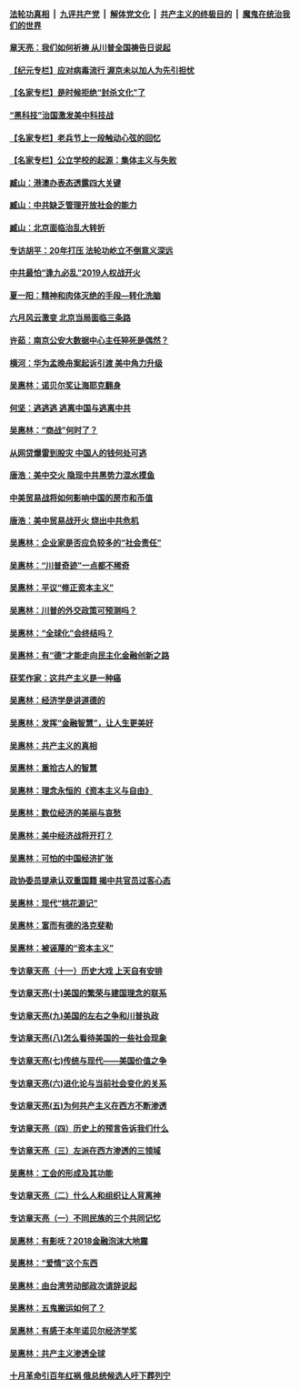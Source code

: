 ####  [法轮功真相](../../../../basic/blob/master/README.md?t=06250502) &nbsp;|&nbsp; [九评共产党](../../../../9ping.md/blob/master/README.md?t=06250502) &nbsp;|&nbsp; [解体党文化](../../../../jtdwh.md/blob/master/README.md?t=06250502)  &nbsp;|&nbsp; [共产主义的终极目的](../../../../gczydzjmd.md/blob/master/README.md?t=06250502) &nbsp;|&nbsp; [魔鬼在统治我们的世界](../../../../mgztzwmdsj.md/blob/master/README.md?t=06250502) 

#### [章天亮：我们如何祈祷 从川普全国祷告日说起](../pages/nsc423/n11944627.md?t=06250502) 

#### [【纪元专栏】应对病毒流行 渥京未以加人为先引担忧](../pages/nsc423/n11875714.md?t=06250502) 

#### [【名家专栏】是时候拒绝“封杀文化”了](../pages/nsc423/n11814093.md?t=06250502) 

#### [“黑科技”治国激发美中科技战](../pages/nsc423/n11638056.md?t=06250502) 

#### [【名家专栏】老兵节上一段触动心弦的回忆](../pages/nsc423/n11646016.md?t=06250502) 

#### [【名家专栏】公立学校的起源：集体主义与失败](../pages/nsc423/n11601833.md?t=06250502) 

#### [臧山：港澳办表态透露四大关键](../pages/nsc423/n11421628.md?t=06250502) 

#### [臧山：中共缺乏管理开放社会的能力](../pages/nsc423/n11407457.md?t=06250502) 

#### [臧山：北京面临治乱大转折](../pages/nsc423/n11406895.md?t=06250502) 

#### [专访胡平：20年打压 法轮功屹立不倒意义深远](../pages/nsc423/n11398800.md?t=06250502) 

#### [中共最怕“逢九必乱”2019人权战开火](../pages/nsc423/n11385248.md?t=06250502) 

#### [夏一阳：精神和肉体灭绝的手段—转化洗脑](../pages/nsc423/n11368250.md?t=06250502) 

#### [六月风云激变 北京当局面临三条路](../pages/nsc423/n11313668.md?t=06250502) 

#### [许茹：南京公安大数据中心主任猝死是偶然？](../pages/nsc423/n11064744.md?t=06250502) 

#### [横河：华为孟晚舟案起诉引渡 美中角力升级](../pages/nsc423/n11027230.md?t=06250502) 

#### [吴惠林：诺贝尔奖让海耶克翻身](../pages/nsc423/n10890049.md?t=06250502) 

#### [何坚：逃逃逃 逃离中国与逃离中共](../pages/nsc423/n10592891.md?t=06250502) 

#### [吴惠林：“商战”何时了？](../pages/nsc423/n10573558.md?t=06250502) 

#### [从网贷爆雷到股灾 中国人的钱何处可逃](../pages/nsc423/n10572800.md?t=06250502) 

#### [唐浩：美中交火 隐现中共黑势力混水摸鱼](../pages/nsc423/n10544040.md?t=06250502) 

#### [中美贸易战将如何影响中国的房市和币值](../pages/nsc423/n10543697.md?t=06250502) 

#### [唐浩：美中贸易战开火 烧出中共危机](../pages/nsc423/n10540126.md?t=06250502) 

#### [吴惠林：企业家是否应负较多的“社会责任”](../pages/nsc423/n10535022.md?t=06250502) 

#### [吴惠林：“川普奇迹”一点都不稀奇](../pages/nsc423/n10512808.md?t=06250502) 

#### [吴惠林：平议“修正资本主义”](../pages/nsc423/n10495724.md?t=06250502) 

#### [吴惠林：川普的外交政策可预测吗？](../pages/nsc423/n10462387.md?t=06250502) 

#### [吴惠林：“全球化”会终结吗？](../pages/nsc423/n10452838.md?t=06250502) 

#### [吴惠林：有“德”才能走向民主化金融创新之路](../pages/nsc423/n10432292.md?t=06250502) 

#### [获奖作家：这共产主义是一种癌](../pages/nsc423/n10431541.md?t=06250502) 

#### [吴惠林：经济学是讲道德的](../pages/nsc423/n10398014.md?t=06250502) 

#### [吴惠林：发挥“金融智慧”，让人生更美好](../pages/nsc423/n10375019.md?t=06250502) 

#### [吴惠林：共产主义的真相](../pages/nsc423/n10351394.md?t=06250502) 

#### [吴惠林：重拾古人的智慧](../pages/nsc423/n10337691.md?t=06250502) 

#### [吴惠林：理念永恒的《资本主义与自由》](../pages/nsc423/n10316274.md?t=06250502) 

#### [吴惠林：数位经济的美丽与哀愁](../pages/nsc423/n10292946.md?t=06250502) 

#### [吴惠林：美中经济战将开打？](../pages/nsc423/n10258825.md?t=06250502) 

#### [吴惠林：可怕的中国经济扩张](../pages/nsc423/n10219147.md?t=06250502) 

#### [政协委员提承认双重国籍 揭中共官员过客心态](../pages/nsc423/n10208809.md?t=06250502) 

#### [吴惠林：现代“桃花源记”](../pages/nsc423/n10185234.md?t=06250502) 

#### [吴惠林：富而有德的洛克斐勒](../pages/nsc423/n10142264.md?t=06250502) 

#### [吴惠林：被诬蔑的“资本主义”](../pages/nsc423/n10124816.md?t=06250502) 

#### [专访章天亮（十一）历史大戏 上天自有安排](../pages/nsc423/n10094905.md?t=06250502) 

#### [专访章天亮(十)美国的繁荣与建国理念的联系](../pages/nsc423/n10094899.md?t=06250502) 

#### [专访章天亮(九)美国的左右之争和川普执政](../pages/nsc423/n10094889.md?t=06250502) 

#### [专访章天亮(八)怎么看待美国的一些社会现象](../pages/nsc423/n10094857.md?t=06250502) 

#### [专访章天亮(七)传统与现代——美国价值之争](../pages/nsc423/n10093140.md?t=06250502) 

#### [专访章天亮(六)进化论与当前社会变化的关系](../pages/nsc423/n10092036.md?t=06250502) 

#### [专访章天亮(五)为何共产主义在西方不断渗透](../pages/nsc423/n10083620.md?t=06250502) 

#### [专访章天亮（四）历史上的预言告诉我们什么](../pages/nsc423/n10083606.md?t=06250502) 

#### [专访章天亮（三）左派在西方渗透的三领域](../pages/nsc423/n10081115.md?t=06250502) 

#### [吴惠林：工会的形成及其功能](../pages/nsc423/n10080633.md?t=06250502) 

#### [专访章天亮（二）什么人和组织让人背离神](../pages/nsc423/n10076637.md?t=06250502) 

#### [专访章天亮（一）不同民族的三个共同记忆](../pages/nsc423/n10074188.md?t=06250502) 

#### [吴惠林：有影呒？2018金融泡沫大地震](../pages/nsc423/n10040534.md?t=06250502) 

#### [吴惠林：“爱情”这个东西](../pages/nsc423/n10019423.md?t=06250502) 

#### [吴惠林：由台湾劳动部政次请辞说起](../pages/nsc423/n9979679.md?t=06250502) 

#### [吴惠林：五鬼搬运如何了？](../pages/nsc423/n9925338.md?t=06250502) 

#### [吴惠林：有感于本年诺贝尔经济学奖](../pages/nsc423/n9871883.md?t=06250502) 

#### [吴惠林：共产主义渗透全球](../pages/nsc423/n9812748.md?t=06250502) 

#### [十月革命引百年红祸 俄总统候选人吁下葬列宁](../pages/nsc423/n9810182.md?t=06250502) 

